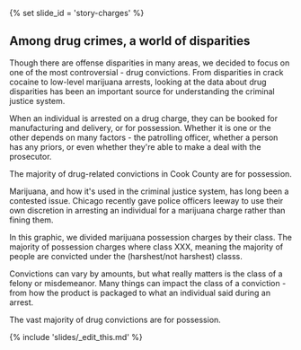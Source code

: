 {% set slide_id = 'story-charges' %}

## Among drug crimes, a world of disparities

Though there are offense disparities in many areas, we decided to focus on one of the most controversial - drug convictions. From disparities in crack cocaine to low-level marijuana arrests, looking at the data about drug disparities has been an important source for understanding the criminal justice system. 

When an individual is arrested on a drug charge, they can be booked for manufacturing and delivery, or for possession. Whether it is one or the other depends on many factors - the patrolling officer, whether a person has any priors, or even whether they're able to make a deal with the prosecutor. 

 
 <p class="lead"> The majority of drug-related convictions in Cook County are for possession. </p>

Marijuana, and how it's used in the criminal justice system, has long been a contested issue. Chicago recently gave police officers leeway to use their own discretion in arresting an individual for a marijuana charge rather than fining them. 

In this graphic, we divided marijuana possession charges by their <span data-term="drugclass">class</span>. The majority of possession charges where class XXX, meaning the majority of people are convicted under the (harshest/not harshest) classs.

<div id="drug-charges-class-chart" class="chart"></div>

Convictions can vary by amounts, but what really matters is the class of a felony or misdemeanor. Many things can impact the class of a conviction - from how the product is packaged to what an individual said during an arrest. 

<p class="lead"> The vast majority of drug convictions are for possession. </p>

<div id="drug-charges-type-chart" class="chart"></div>

{% include 'slides/_edit_this.md' %}
